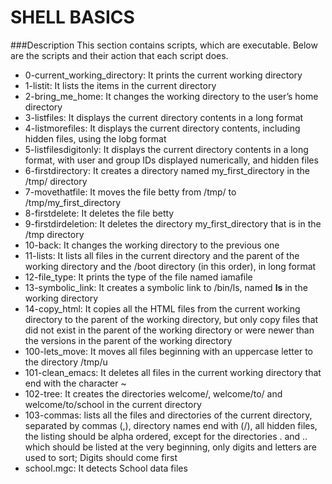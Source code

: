 # SHELL BASICS
###Description
This section contains scripts, which are executable. Below are the scripts and their action that each script does.
* 0-current_working_directory: It prints the current working directory
* 1-listit: It lists the items in the current directory
* 2-bring_me_home: It changes the working directory to the user’s home directory
* 3-listfiles: It displays the current directory contents in a long format
* 4-listmorefiles: It displays the current directory contents, including hidden files, using the lobg format
* 5-listfilesdigitonly: It displays the current directory contents in a long format, with user and group IDs displayed numerically, and hidden files
* 6-firstdirectory: It creates a directory named my_first_directory in the /tmp/ directory
* 7-movethatfile: It moves the file betty from /tmp/ to /tmp/my_first_directory
* 8-firstdelete: It deletes the file betty
* 9-firstdirdeletion: It deletes the directory my_first_directory that is in the /tmp directory
* 10-back: It changes the working directory to the previous one
* 11-lists: It lists all files in the current directory and the parent of the working directory and the /boot directory (in this order), in long format
* 12-file_type: It prints the type of the file named iamafile
* 13-symbolic_link: It creates a symbolic link to /bin/ls, named __ls__ in the working directory
* 14-copy_html: It copies all the HTML files from the current working directory to the parent of the working directory, but only copy files that did not exist in the parent of the working directory or were newer than the versions in the parent of the working directory
* 100-lets_move: It moves all files beginning with an uppercase letter to the directory /tmp/u
* 101-clean_emacs: It deletes all files in the current working directory that end with the character ~
* 102-tree: It creates the directories welcome/, welcome/to/ and welcome/to/school in the current directory
* 103-commas: lists all the files and directories of the current directory, separated by commas (,), directory names end with (/), all hidden files, the listing should be alpha ordered, except for the directories . and .. which should be listed at the very beginning, only digits and letters are used to sort; Digits should come first
* school.mgc: It detects School data files
